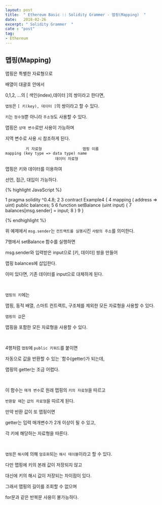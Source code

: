 ```yaml
---
layout: post
title:  " Ethereum Basic :: Solidity Grammer - 맵핑(Mapping)  "
date:   2018-02-26
excerpt: " Solidity Grammer  "
cate : "post"
tag:
- Ethereum
---
```


## 맵핑(Mapping)

맵핑은 특별한 자료형으로

배열이 대괄호 안에서

0,1,2, ...의 [ 색인(index),데이터 ]의 쌍이라고 한다면,

`맵핑`은 `[ 키(key), 데이터 ]`의 쌍이라고 할 수 있다.

`키`는 `정수형`뿐 아니라 `주소형`도 사용할 수 있다.

맵핑은 `상태 변수`로만 사용이 가능하며 

지역 변수로 사용 시 참조하게 된다.

```
         키 자료형                  맵핑 이름
mapping (key type => data type) name
                      데이터 자료형
```

맵핑은 키와 데이터를 이용하여

선언, 접근, 대입이 가능하다.


{% highlight JavaScript %}

1 pragma solidity ^0.4.8; 
2 
3 contract Example4 {
4     mapping ( address => uint) public balances;
5
6     function setBalance (uint input) {
7         balances[msg.sender] = input;
8     }
9 }

{% endhighlight %}

위 예제에서 `msg.sender`는 `컨트랙트를 실행`시킨 `사람의 주소`를 의미한다.

7행에서 setBalance 함수를 실행하면

msg.sender와 입력받은 input으로 [키, 데이터] 쌍을 만들어

맵핑 balances에 삽입한다.

이미 있다면, 기존 데이터를 input으로 대체하게 된다.

<br>

`맵핑의 키`에는 

맵핑, 동적 배열, 스마트 컨트랙트, 구조체를 제외한 모든 자료형을 사용할 수 있다.

`맵핑의 값`은

맵핑을 포함한 모든 자료형을 사용할 수 있다.

<br>

4행처럼 `맵핑`에 `public 키워드`를 붙이면

자동으로 값을 반환할 수 있는 `함수(getter)가 되는데,

맵핑의 getter는 조금 어렵다.

<br>

이 함수는 `매개 변수`로 원래 맵핑의 `키의 자료형`을 따르고

`반환할 때`는 `값의 자료형`을 따르게 된다.

만약 반환 값이 또 맵핑이면 

getter는 입력 매개변수가 2개 이상이 될 수 있고,

각 키에 해당하는 자료형을 따른다.

<br>

`맵핑`은 `해시`에 의해 `암호화`되는 `해시 테이블`이라고 할 수 있다.

다만 맵핑에 키의 본래 값이 저장되지 않고

대신에 키의 해시 값이 저장되는 차이점이 있다.

그래서 맵핑의 길이를 조회할 수 없으며

for문과 같은 반복문 사용이 불가능하다.